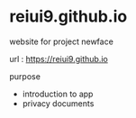 # reiui9.github.io
website for project newface

url : https://reiui9.github.io

purpose
 - introduction to app
 - privacy documents
